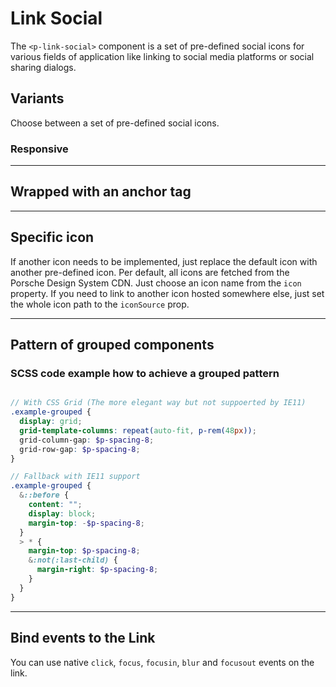 # Link Social

The `<p-link-social>` component is a set of pre-defined social icons for various fields of application like linking to social media platforms or social sharing dialogs.

## Variants

Choose between a set of pre-defined social icons.

<Playground :themeable="true" :childElementLayout="{spacing: 'inline'}">
  <template #configurator>
    <select v-model="icon" @change="getLabel">
      <option disabled>Select a social platform</option>
      <option value="logo-facebook">Facebook</option>
      <option value="logo-google">Google</option>
      <option value="logo-instagram">Instagram</option>
      <option value="logo-linkedin">LinkedIn</option>
      <option value="logo-pinterest">Pinterest</option>
      <option value="logo-twitter">Twitter</option>
      <option value="logo-wechat">WeChat</option>
      <option value="logo-whatsapp">WhatsApp</option>
      <option value="logo-xing">XING</option>
      <option value="logo-youtube">YouTube</option>
    </select>
  </template>
  <template v-slot={theme}>
    <p-link-social href="#linkToSocialMedia" :icon="icon" :theme="theme" target="_blank" rel="nofollow noopener">{{ label }}</p-link-social>
    <p-link-social href="#linkToSocialMedia" hide-label="true" :icon="icon" :theme="theme" target="_blank" rel="nofollow noopener">{{ label }}</p-link-social>
  </template>
</Playground>

### Responsive

<Playground :themeable="true" :childElementLayout="{spacing: 'inline'}">
  <template v-slot={theme}>
    <p-link-social href="https://www.facebook.com/" icon="logo-facebook" hide-label="{ base: true, l: false }" :theme="theme" target="_blank" rel="nofollow noopener">Facebook</p-link-social>
  </template>
</Playground>

---

## Wrapped with an anchor tag 

<Playground :themeable="true" :childElementLayout="{spacing: 'inline'}">
  <template v-slot={theme}>
    <a href="https://www.facebook.com/" class="example-link" target="_blank" rel="nofollow noopener">
      <p-link-social icon="logo-facebook" :theme="theme">Facebook</p-link-social>
    </a>
    <a href="https://www.facebook.com/" class="example-link" target="_blank" rel="nofollow noopener">
      <p-link-social icon="logo-facebook" hide-label="true" :theme="theme">Facebook</p-link-social>
    </a>
  </template>
</Playground>

---

## Specific icon
If another icon needs to be implemented, just replace the default icon with another pre-defined icon. Per default, all icons are fetched from the Porsche Design System CDN. Just choose an icon name from the `icon` property. If you need to link to another icon hosted somewhere else, just set the whole icon path to the `iconSource` prop.

<Playground :themeable="true" :childElementLayout="{spacing: 'inline'}">
  <template v-slot={theme}>
    <p-link-social href="#tumblr" icon="logo-tumblr" :theme="theme" target="_blank" rel="nofollow noopener">Tumblr</p-link-social>
    <p-link-social href="#kaixin" :icon-source="require(`./assets/icon-custom-kaixin.svg`)" hide-label="true" :theme="theme" target="_blank" rel="nofollow noopener">Kaixin</p-link-social>
  </template>
</Playground>

--- 

## Pattern of grouped components 

<Playground :themeable="true">
  <template v-slot={theme}>
    <div class="example-grouped">
      <p-link-social href="https://www.facebook.com/" icon="logo-facebook" hide-label="true" :theme="theme" target="_blank" rel="nofollow noopener">Facebook</p-link-social>
      <p-link-social href="https://www.google.com/" icon="logo-google" hide-label="true" :theme="theme" target="_blank" rel="nofollow noopener">Google</p-link-social>
      <p-link-social href="https://www.instagram.com/" icon="logo-instagram" hide-label="true" :theme="theme" target="_blank" rel="nofollow noopener">Instagram</p-link-social>
      <p-link-social href="https://www.linkedin.com/" icon="logo-linkedin" hide-label="true" :theme="theme" target="_blank" rel="nofollow noopener">LinkedIn</p-link-social>
      <p-link-social href="https://www.pinterest.com/" icon="logo-pinterest" hide-label="true" :theme="theme" target="_blank" rel="nofollow noopener">Pinterest</p-link-social>
      <p-link-social href="https://www.twitter.com/" icon="logo-twitter" hide-label="true" :theme="theme" target="_blank" rel="nofollow noopener">Twitter</p-link-social>
      <p-link-social href="https://www.wechat.com/" icon="logo-wechat" hide-label="true" :theme="theme" target="_blank" rel="nofollow noopener">Wechat</p-link-social>
      <p-link-social href="https://wa.me/491525557912" icon="logo-whatsapp" hide-label="true" :theme="theme" target="_blank" rel="nofollow noopener">Whatsapp</p-link-social>
      <p-link-social href="https://www.xing.com" icon="logo-xing" hide-label="true" :theme="theme" target="_blank" rel="nofollow noopener">XING</p-link-social>
      <p-link-social href="https://www.youtube.com" icon="logo-youtube" hide-label="true" :theme="theme" target="_blank" rel="nofollow noopener">Youtube</p-link-social>
    </div>
  </template>
</Playground>

### SCSS code example how to achieve a grouped pattern

```scss  

// With CSS Grid (The more elegant way but not suppoerted by IE11)
.example-grouped {
  display: grid;
  grid-template-columns: repeat(auto-fit, p-rem(48px));
  grid-column-gap: $p-spacing-8;
  grid-row-gap: $p-spacing-8;
}

// Fallback with IE11 support
.example-grouped {
  &::before {
    content: "";
    display: block;
    margin-top: -$p-spacing-8;
  }
  > * {
    margin-top: $p-spacing-8;
    &:not(:last-child) {
      margin-right: $p-spacing-8;
    }
  }
}

``` 

---

## Bind events to the Link
You can use native `click`, `focus`, `focusin`, `blur` and `focusout` events on the link.

<Playground :themeable="true" :childElementLayout="{spacing: 'inline'}">
  <template v-slot={theme}>
    <p-link-social
        href="https://www.facebook.com/"
        icon="logo-facebook"
        onclick="alert('click'); return false;"
        onfocus="console.log('focus')"
        onfocusin="console.log('focusin')"
        onblur="console.log('blur')"
        onfocusout="console.log('focusout')"
        :theme="theme"
        target="_blank" 
        rel="nofollow noopener"
    >Facebook</p-link-social>
  </template>
</Playground>

<script lang="ts">
  import { Component, Vue } from 'vue-property-decorator';
  
  @Component
  export default class PlaygroundLinkSocial extends Vue {
    public icon: string = 'logo-facebook';
    public label: string = 'Facebook';
    
    public getLabel(event) {
      const options = event.target.options;
      const selectedOption = options[options.selectedIndex];
      this.label = selectedOption.textContent;
    };
  }
</script>

<style scoped lang="scss">
  @import "~@porsche-design-system/utilities/scss";
  
  .example-link {
    display: inline-block;
    outline: none;
    text-decoration: none;
  }
  
  .example-grouped {
    &::before {
      content: "";
      display: block;
      margin-top: -$p-spacing-8;
    }
    > * {
      margin-top: $p-spacing-8;
      &:not(:last-child) {
        margin-right: $p-spacing-8;
      }
    }
  }
</style>